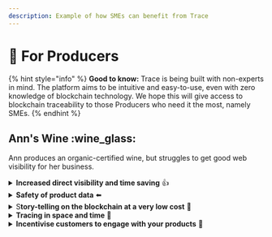```yaml
---
description: Example of how SMEs can benefit from Trace
---
```


# 🍅 For Producers

{% hint style="info" %}
**Good to know:** Trace is being built with non-experts in mind. The platform aims to be intuitive and easy-to-use, even with zero knowledge of blockchain technology. We hope this will give access to blockchain traceability to those Producers who need it the most, namely SMEs.&#x20;
{% endhint %}

## Ann's Wine :wine\_glass:

Ann produces an organic-certified wine, but struggles to get good web visibility for her business.

<details>

<summary><strong>Increased direct visibility and time saving</strong> 👍</summary>

Ann currently uses her website and labels to show that her wine is organic. This information can only be verified through the certifying authority, which is time-consuming and heavily centralized.

In our solution the information is publicly visible on Cardano's blockchain, and Ann can communicate important information directly to her customers.

</details>

<details>

<summary><strong>Safety of product data</strong> ⬅️</summary>

Product certifications (where applicable) still come from competent authorities, but Ann can show them directly to her customers.

Further, customers can rest assured that product information registered on Cardano’s blockchain will be safe, infeasible to hack or counterfeit and immutable.

</details>

<details>

<summary>S<strong>tory-telling on the blockchain at a very low cost</strong> <span data-gb-custom-inline data-tag="emoji" data-code="1f423">🐣</span></summary>

Ann can add a lot more information about her product. Doing so on a website (hers or that of a consortium she is part of) requires a lot of investment in time and money.

With our solution, Ann’s story can be written on a safe, immutable and counterfeit-resistant digital database (the blockchain). All this at extremely low costs (the systems are already in place).

At this stage of the project the product will come at no cost to Ann, who is willing to test it with us. Ann will have a seed from us to start testing, but will need her own ADA to cover the cost of Cardano transactions going forward (a transaction on the Cardano blockchain costs roughly 0.17 ADA).

We plan to integrate our solution with most dApp connected ADA wallets. The in-browser wallet is where Ann will be storing her ADA and NFTs to record transactions on chain.

This is beneficial to customers as well, because a blockchain-verified story is immutable and safe through time. This is in contrast to websites, which can be hacked, changed and have no version history.

</details>

<details>

<summary><strong>Tracing in space and time</strong> <span data-gb-custom-inline data-tag="emoji" data-code="1f680">🚀</span></summary>

Story-tracking has another benefit for Ann and her customer relationships: her wine bottles can be followed in space and time.

If customers have a concern about one of her bottles, she can know in real-time which one, where it was purchased and when.

This makes Ann's life a lot easier if she needs to recall a product, compared to today's systems.

</details>

<details>

<summary><strong>Incentivise customers to engage with your products</strong> <span data-gb-custom-inline data-tag="emoji" data-code="1f911">🤑</span></summary>

QR-codes are everywhere these days, and Ann wants to encourage customers to scan hers.

On Cardano, Ann can think of creative ways to incentivise customers: for example by offering collectible NFTs, maybe specific to the vintage of one of her wines. NFTs can be traded for ADA or collected, building customer loyalty.&#x20;

</details>

